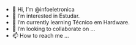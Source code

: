 - 👋 Hi, I’m @infoeletronica
- 👀 I’m interested in Estudar.
- 🌱 I’m currently learning Técnico em Hardware.
- 💞️ I’m looking to collaborate on ...
- 📫 How to reach me ...

<!---
infoeletronica/infoeletronica is a ✨ special ✨ repository because its `README.md` (this file) appears on your GitHub profile.
You can click the Preview link to take a look at your changes.
--->
